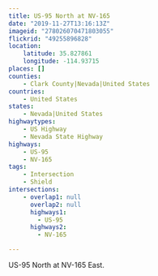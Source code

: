 ```yaml
---
title: US-95 North at NV-165
date: "2019-11-27T13:16:13Z"
imageid: "278026070471803055"
flickrid: "49255896828"
location:
    latitude: 35.827861
    longitude: -114.93715
places: []
counties:
    - Clark County|Nevada|United States
countries:
    - United States
states:
    - Nevada|United States
highwaytypes:
    - US Highway
    - Nevada State Highway
highways:
    - US-95
    - NV-165
tags:
    - Intersection
    - Shield
intersections:
    - overlap1: null
      overlap2: null
      highways1:
        - US-95
      highways2:
        - NV-165

---
```

US-95 North at NV-165 East.